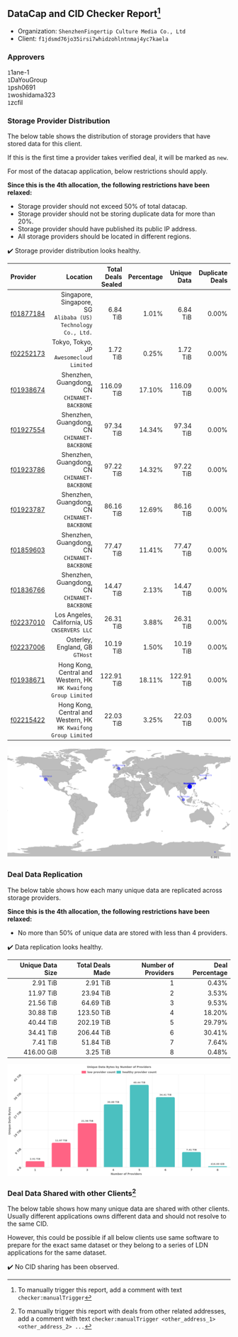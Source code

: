 ## DataCap and CID Checker Report[^1]
 - Organization: `ShenzhenFingertip Culture Media Co., Ltd`
 - Client: `f1jdsmd76jo35irsi7whidzohlntnmaj4yc7kaela`
### Approvers
`1`1ane-1<br/>`1`DaYouGroup<br/>`1`psh0691<br/>`1`woshidama323<br/>`1`zcfil

### Storage Provider Distribution
The below table shows the distribution of storage providers that have stored data for this client.

If this is the first time a provider takes verified deal, it will be marked as `new`.

For most of the datacap application, below restrictions should apply.

**Since this is the 4th allocation, the following restrictions have been relaxed:**
 - Storage provider should not exceed 50% of total datacap.
 - Storage provider should not be storing duplicate data for more than 20%.
 - Storage provider should have published its public IP address.
 - All storage providers should be located in different regions.

✔️ Storage provider distribution looks healthy.

| Provider                                              |                                                           Location | Total Deals Sealed | Percentage | Unique Data | Duplicate Deals |
| :---------------------------------------------------- | -----------------------------------------------------------------: | -----------------: | ---------: | ----------: | --------------: |
| [f01877184](https://filfox.info/en/address/f01877184) |   Singapore, Singapore, SG<br/>`Alibaba (US) Technology Co., Ltd.` |           6.84 TiB |      1.01% |    6.84 TiB |           0.00% |
| [f02252173](https://filfox.info/en/address/f02252173) |                        Tokyo, Tokyo, JP<br/>`Awesomecloud Limited` |           1.72 TiB |      0.25% |    1.72 TiB |           0.00% |
| [f01938674](https://filfox.info/en/address/f01938674) |                    Shenzhen, Guangdong, CN<br/>`CHINANET-BACKBONE` |         116.09 TiB |     17.10% |  116.09 TiB |           0.00% |
| [f01927554](https://filfox.info/en/address/f01927554) |                    Shenzhen, Guangdong, CN<br/>`CHINANET-BACKBONE` |          97.34 TiB |     14.34% |   97.34 TiB |           0.00% |
| [f01923786](https://filfox.info/en/address/f01923786) |                    Shenzhen, Guangdong, CN<br/>`CHINANET-BACKBONE` |          97.22 TiB |     14.32% |   97.22 TiB |           0.00% |
| [f01923787](https://filfox.info/en/address/f01923787) |                    Shenzhen, Guangdong, CN<br/>`CHINANET-BACKBONE` |          86.16 TiB |     12.69% |   86.16 TiB |           0.00% |
| [f01859603](https://filfox.info/en/address/f01859603) |                    Shenzhen, Guangdong, CN<br/>`CHINANET-BACKBONE` |          77.47 TiB |     11.41% |   77.47 TiB |           0.00% |
| [f01836766](https://filfox.info/en/address/f01836766) |                    Shenzhen, Guangdong, CN<br/>`CHINANET-BACKBONE` |          14.47 TiB |      2.13% |   14.47 TiB |           0.00% |
| [f02237010](https://filfox.info/en/address/f02237010) |                    Los Angeles, California, US<br/>`CNSERVERS LLC` |          26.31 TiB |      3.88% |   26.31 TiB |           0.00% |
| [f02237006](https://filfox.info/en/address/f02237006) |                                 Osterley, England, GB<br/>`GTHost` |          10.19 TiB |      1.50% |   10.19 TiB |           0.00% |
| [f01938671](https://filfox.info/en/address/f01938671) | Hong Kong, Central and Western, HK<br/>`HK Kwaifong Group Limited` |         122.91 TiB |     18.11% |  122.91 TiB |           0.00% |
| [f02215422](https://filfox.info/en/address/f02215422) | Hong Kong, Central and Western, HK<br/>`HK Kwaifong Group Limited` |          22.03 TiB |      3.25% |   22.03 TiB |           0.00% |

<img src="https://raw.githubusercontent.com/data-preservation-programs/filplus-checker-assets/main/filecoin-project/filecoin-plus-large-datasets/issues/1994/1689751455714.png"/>

### Deal Data Replication
The below table shows how each many unique data are replicated across storage providers.


**Since this is the 4th allocation, the following restrictions have been relaxed:**
- No more than 50% of unique data are stored with less than 4 providers.

✔️ Data replication looks healthy.

| Unique Data Size | Total Deals Made | Number of Providers | Deal Percentage |
| ---------------: | ---------------: | ------------------: | --------------: |
|         2.91 TiB |         2.91 TiB |                   1 |           0.43% |
|        11.97 TiB |        23.94 TiB |                   2 |           3.53% |
|        21.56 TiB |        64.69 TiB |                   3 |           9.53% |
|        30.88 TiB |       123.50 TiB |                   4 |          18.20% |
|        40.44 TiB |       202.19 TiB |                   5 |          29.79% |
|        34.41 TiB |       206.44 TiB |                   6 |          30.41% |
|         7.41 TiB |        51.84 TiB |                   7 |           7.64% |
|       416.00 GiB |         3.25 TiB |                   8 |           0.48% |

<img src="https://raw.githubusercontent.com/data-preservation-programs/filplus-checker-assets/main/filecoin-project/filecoin-plus-large-datasets/issues/1994/1689751456401.png"/>

### Deal Data Shared with other Clients[^3]
The below table shows how many unique data are shared with other clients.
Usually different applications owns different data and should not resolve to the same CID.

However, this could be possible if all below clients use same software to prepare for the exact same dataset or they belong to a series of LDN applications for the same dataset.

✔️ No CID sharing has been observed.

[^1]: To manually trigger this report, add a comment with text `checker:manualTrigger`

[^2]: Deals from those addresses are combined into this report as they are specified with `checker:manualTrigger`

[^3]: To manually trigger this report with deals from other related addresses, add a comment with text `checker:manualTrigger <other_address_1> <other_address_2> ...`
